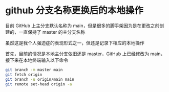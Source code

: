 # github 分支名称更换后的本地操作

目前 GitHub 上主分支默认名称为 main，但是很多的脚手架因为是在更改之前创建的，一直保持了 master 的主分支名称

虽然这是我个人强迫症的表现形式之一，但还是记录下相应的本地操作

首先，目前的情况是本地主分支依旧还是 master，GitHub 上已经修改为 main，接下来在本地终端输入以下命令

```sh
git branch -m master main
git fetch origin
git branch -u origin/main main
git remote set-head origin -a
```
